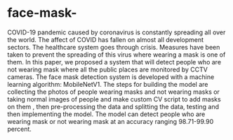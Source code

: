 # face-mask-
COVID-19 pandemic caused by coronavirus is 
constantly spreading all over the world. The affect of COVID 
has fallen on almost all development sectors. The healthcare 
system goes through crisis. Measures have been taken to 
prevent the spreading of this virus where wearing a mask is 
one of them. In this paper, we proposed a system that will 
detect people who are not wearing mask where all the public 
places are monitored by CCTV cameras. The face mask 
detection system is developed with a machine learning 
algorithm: MobileNetV1. The steps for building the model are 
collecting the photos of people wearing masks and not wearing 
masks or taking normal images of people and make custom CV 
script to add masks on them , then pre-processing the data and 
splitting the data, testing and then implementing the model.
The model can detect people who are wearing mask or not 
wearing mask at an accuracy ranging 98.71-99.90 percent.
